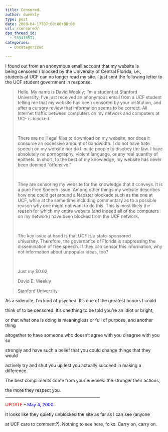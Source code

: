 ```yaml
---
title: Censored.
author: dweekly
type: post
date: 2000-04-17T07:00:00+00:00
url: /censored/
dsq_thread_id:
  - 533418577
categories:
  - Uncategorized

---
```

I found out from an anonymous email account that my website is being censored / blocked by the University of Central Florida, i.e., students at UCF can no longer read my site. I just sent the following letter to the UCF student government in response.

> Hello. My name is David Weekly; I&#8217;m a student at Stanford University. I&#8217;ve just received an anonymous email from a UCF student telling me that my website has been censored by your institution, and after a cursory review that information seems to be correct. All Internet traffic between computers on my network and computers at UCF is blocked.
> 
> &nbsp;
> 
> There are no illegal files to download on my website, nor does it consume an excessive amount of bandwidth. I do not have hate speech on my website nor do I incite people to disobey the law. I have absolutely no pornography, violent language, or any real quantity of epithets. In short, to the best of my knowledge, my website has never been deemed &#8220;offensive.&#8221;
> 
> &nbsp;
> 
> They are censoring my website for the knowledge that it conveys. It is a pure Free Speech issue. Among other things my website describes how one could get around a Napster blockade such as the one at UCF, while at the same time including commentary as to a possible reason why one might not want to do this. This is most likely the reason for which my entire website (and indeed all of the computers on my network) have been blocked from the UCF network.
> 
> &nbsp;
> 
> The key issue at hand is that UCF is a state-sponsored university. Therefore, the governance of Florida is suppressing the dissemination of free speech. If they can censor this information, why not information about unpopular ideas, too?
> 
> &nbsp;
> 
> Just my $0.02,
> 
> David E. Weekly
  
> Stanford University

As a sidenote, I&#8217;m kind of psyched. It&#8217;s one of the greatest honors I could
  
think of to be censored. It&#8217;s one thing to be told you&#8217;re an idiot or bright,
  
or that what one is doing is meaningless or full of purpose, and another thing
  
altogether to have someone who doesn&#8217;t agree with you disagree with you so
  
strongly and have such a belief that you could change things that they would
  
actively try and shut you up lest you actually succeed in making a difference.

The best compliments come from your enemies: the stronger their actions,
  
the more they respect you.

<hr align="center" width="60%" />

<span style="color: red;">UPDATE</span> &#8211; <span style="color: blue;">May 4, 2000</span>:
  
It looks like they quietly unblocked the site as far as I can see (anyone
  
at UCF care to comment?). Nothing to see here, folks. Carry on, carry on.